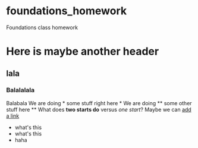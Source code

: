 # foundations_homework
Foundations class homework
# Here is maybe another header
## lala
### Balalalala
Balabala
We are doing * some stuff right here *
We are doing ** some other stuff here **
What does **two starts do** versus *one start*?
Maybe we can [add a link](http://google.com)
* what's this
* what's this
* haha
